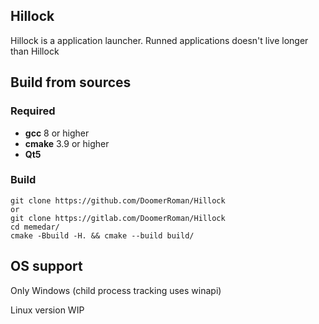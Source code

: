 ## Hillock
Hillock is a application launcher. Runned applications doesn't live longer than Hillock

## Build from sources

### Required
- **gcc** 8 or higher
- **cmake** 3.9 or higher
- **Qt5**

### Build
    git clone https://github.com/DoomerRoman/Hillock
	or 
    git clone https://gitlab.com/DoomerRoman/Hillock
    cd memedar/
	cmake -Bbuild -H. && cmake --build build/
	
## OS support
Only Windows (child process tracking uses winapi)

Linux version WIP
